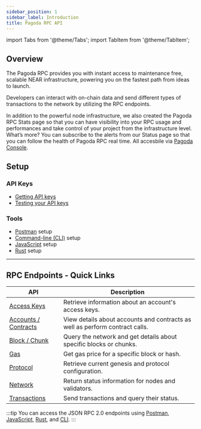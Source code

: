 ```yaml
---
sidebar_position: 1
sidebar_label: Introduction
title: Pagoda RPC API
---
```


import Tabs from '@theme/Tabs';
import TabItem from '@theme/TabItem';

## Overview

The Pagoda RPC provides you with instant access to maintenance free, scalable NEAR infrastructure, powering you on the fastest path from ideas to launch.

Developers can interact with on-chain data and send different types of transactions to the network by utilizing the RPC endpoints.

In addition to the powerful node infrastructure, we also created the Pagoda RPC Stats page so that you can have visibility into your RPC usage and performances and take control of your project from the infrastructure level. What’s more? You can subscribe to the alerts from our Status page so that you can follow the health of Pagoda RPC real time. All accesbile via [Pagoda Console](https://console.pagoda.co/).

## Setup

### API Keys

- [Getting API keys](/rpc/get-keys)
- [Testing your API keys](/rpc/setup#test-your-api-keys)

### Tools

- [Postman](/rpc/setup#postman-setup) setup
- [Command-line (CLI)](/rpc/setup#command-line-setup) setup
- [JavaScript](/rpc/setup#javascript-setup) setup
- [Rust](/rpc/setup#rust-setup) setup

---

## RPC Endpoints - Quick Links

| API                                        | Description                                                                  |
| ------------------------------------------ | ---------------------------------------------------------------------------- |
| [Access Keys](/rpc/endpoints/access-keys)        | Retrieve information about an account's access keys.                         |
| [Accounts / Contracts](/rpc/endpoints/contracts) | View details about accounts and contracts as well as perform contract calls. |
| [Block / Chunk](/rpc/endpoints/block-chunk)      | Query the network and get details about specific blocks or chunks.           |
| [Gas](/rpc/endpoints/gas)                        | Get gas price for a specific block or hash.                                  |
| [Protocol](/rpc/endpoints/protocol)              | Retrieve current genesis and protocol configuration.                         |
| [Network](/rpc/endpoints/network)                | Return status information for nodes and validators.                          |
| [Transactions](/rpc/endpoints/transactions)      | Send transactions and query their status.                                    |

:::tip
You can access the JSON RPC 2.0 endpoints using [Postman](/rpc/setup#postman-setup),
[JavaScript](/rpc/setup#javascript-setup), [Rust](/rpc/setup#rust-setup), and [CLI](/rpc/setup#command-line-setup).
:::
